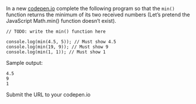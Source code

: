 In a new [codepen.io](https://codepen.io/pen) complete the following program so that the `min()` function returns the minimum of its two received numbers (Let’s pretend the JavaScript Math.min() function doesn’t exist).

```
// TODO: write the min() function here

console.log(min(4.5, 5)); // Must show 4.5
console.log(min(19, 9)); // Must show 9
console.log(min(1, 1)); // Must show 1
```

Sample output:

```
4.5
9
1
```

Submit the URL to your codepen.io
